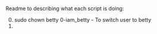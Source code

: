 Readme to describing what each script is doing:

0. sudo chown betty 0-iam_betty - To switch user to betty
1. 
